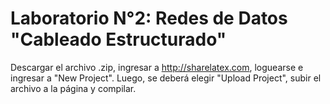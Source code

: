 ﻿# Laboratorio N°2: Redes de Datos "Cableado Estructurado"
Descargar el archivo .zip, ingresar a http://sharelatex.com, loguearse e ingresar a "New Project". Luego, se deberá elegir "Upload Project", subir el archivo a la página y compilar.
